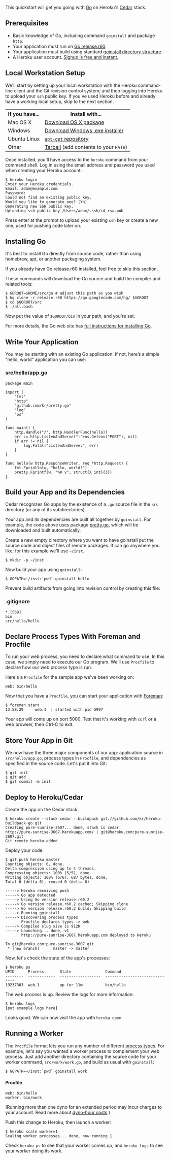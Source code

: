 This quickstart will get you going with [Go](http://golang.org/) on Heroku's
[Cedar](http://devcenter.heroku.com/articles/cedar) stack.

## Prerequisites

* Basic knowledge of Go, including command `goinstall` and package `http`.
* Your application must run on [Go release.r60](http://golang.org/doc/devel/release.html).
* Your application must build using standard [goinstall directory structure](http://golang.org/cmd/goinstall/).
* A Heroku user account.  [Signup is free and instant.](https://api.heroku.com/signup)

## Local Workstation Setup

We'll start by setting up your local workstation with the Heroku command-line client and the Git revision control system; and then logging into Heroku to upload your `ssh` public key.  If you've used Heroku before and already have a working local setup, skip to the next section.

<table>
  <tr>
    <th>If you have...</th>
    <th>Install with...</th>
  </tr>
  <tr>
    <td>Mac OS X</td>
    <td style="text-align: left"><a href="http://toolbelt.herokuapp.com/osx/download">Download OS X package</a></td>
  </tr>
  <tr>
    <td>Windows</td>
    <td style="text-align: left"><a href="http://toolbelt.herokuapp.com/windows/download">Download Windows .exe installer</a></td>
  </tr>
  <tr>
    <td>Ubuntu Linux</td>
    <td style="text-align: left"><a href="http://toolbelt.herokuapp.com/linux/readme"><code>apt-get</code> repository</a></td>
  </tr>
  <tr>
    <td>Other</td>
    <td style="text-align: left"><a href="http://assets.heroku.com/heroku-client/heroku-client.tgz">Tarball</a> (add contents to your <code>PATH</code>)</td>
  </tr>
</table>

Once installed, you'll have access to the `heroku` command from your command shell.  Log in using the email address and password you used when creating your Heroku account:

    $ heroku login
    Enter your Heroku credentials.
    Email: adam@example.com
    Password: 
    Could not find an existing public key.
    Would you like to generate one? [Yn] 
    Generating new SSH public key.
    Uploading ssh public key /Users/adam/.ssh/id_rsa.pub

Press enter at the prompt to upload your existing `ssh` key
or create a new one, used for pushing code later on.

## Installing Go

It's best to install Go directly from source code, rather than using
homebrew, apt, or another packaging system.

If you already have Go release.r60 installed, feel free to skip this section.

These commands will download the Go source and build the compiler
and related tools:

    $ GOROOT=$HOME/src/go # adjust this path as you wish
    $ hg clone -r release.r60 https://go.googlecode.com/hg/ $GOROOT
    $ cd $GOROOT/src
    $ ./all.bash

Now put the value of `$GOROOT/bin` in your path, and you're set.

For more details, the Go web site has
[full instructions for installing Go](http://golang.org/doc/install.html).

## Write Your Application

You may be starting with an existing Go application. If not,
here’s a simple "hello, world" application you can use:

### src/hello/app.go

    package main

    import (
        "fmt"
        "http"
        "github.com/kr/pretty.go"
        "log"
        "os"
    )

    func main() {
        http.Handle("/", http.HandlerFunc(hello))
        err := http.ListenAndServe(":"+os.Getenv("PORT"), nil)
        if err != nil {
            log.Fatal("ListenAndServe:", err)
        }
    }

    func hello(w http.ResponseWriter, req *http.Request) {
        fmt.Fprintln(w, "hello, world!")
        pretty.Fprintf(w, "%# v", struct{X int}{3})
    }

## Build your App and its Dependencies

Cedar recognizes Go apps by the existence of a `.go` source file
in the `src` directory (or any of its subdirectories).

Your app and its dependencies are built all together by `goinstall`.
For example, the code above uses package
[pretty.go](https://github.com/kr/pretty.go), which will be downloaded
and built automatically.

Create a new empty directory where you want to have goinstall put
the source code and object files of remote packages. It can go
anywhere you like; for this example we'll use `~/inst`.

    $ mkdir -p ~/inst

Now build your app using `goinstall`:

    $ GOPATH=~/inst:`pwd` goinstall hello

Prevent build artifacts from going into revision control by creating
this file:

### .gitignore

    *.[568]
    bin
    src/hello/hello

## Declare Process Types With Foreman and Procfile

To run your web process, you need to declare what command to use.
In this case, we simply need to execute our Go program. We’ll use
`Procfile` to declare how our web process type is run.

Here's a `Procfile` for the sample app we've been working on:

    web: bin/hello

Now that you have a `Procfile`, you can start your application with [Foreman](http://blog.daviddollar.org/2011/05/06/introducing-foreman.html):

    $ foreman start
    13:58:29     web.1  | started with pid 5997

Your app will come up on port 5000. Test that it's working with `curl`
or a web browser, then Ctrl-C to exit.

## Store Your App in Git

We now have the three major components of our app: application source in `src/hello/app.go`, process types in `Procfile`, and dependencies as specified in the source code. Let's put it into Git:

    $ git init
    $ git add .
    $ git commit -m init

## Deploy to Heroku/Cedar

Create the app on the Cedar stack:

    $ heroku create --stack cedar --buildpack git://github.com/kr/heroku-buildpack-go.git
    Creating pure-sunrise-3607... done, stack is cedar
    http://pure-sunrise-3607.herokuapp.com/ | git@heroku.com:pure-sunrise-3607.git
    Git remote heroku added

Deploy your code:

    $ git push heroku master
    Counting objects: 6, done.
    Delta compression using up to 4 threads.
    Compressing objects: 100% (5/5), done.
    Writing objects: 100% (6/6), 687 bytes, done.
    Total 6 (delta 0), reused 0 (delta 0)

    -----> Heroku receiving push
    -----> Go app detected
    -----> Using Go version release.r60.2
    -----> Go version release.r60.2 cached; Skipping clone
    -----> Go version release.r60.2 build; Skipping build
    -----> Running goinstall
    -----> Discovering process types
           Procfile declares types -> web
    -----> Compiled slug size is 912K
    -----> Launching... done, v1
           http://pure-sunrise-3607.herokuapp.com deployed to Heroku

    To git@heroku.com:pure-sunrise-3607.git
     * [new branch]      master -> master    

Now, let's check the state of the app's processes:

    $ heroku ps
    UPID      Process       State               Command
    --------  ------------  ------------------  ------------------------------
    19237303  web.1         up for 11m          bin/hello

The web process is up. Review the logs for more information:

    $ heroku logs
    [put example logs here]

Looks good. We can now visit the app with `heroku open`.

## Running a Worker

The `Procfile` format lets you run any number of different [process types](procfile).  For example, let's say you wanted a worker process to complement your web process. Just add another directory containing the source code for your worker command, `src/work/work.go`, and build as usual with `goinstall`:

    $ GOPATH=~/inst:`pwd` goinstall work

#### Procfile

    web: bin/hello
    worker: bin/work

(Running more than one dyno for an extended period may incur charges to your account.
Read more about [dyno-hour costs](http://devcenter.heroku.com/articles/how-much-does-a-dyno-cost).)

Push this change to Heroku, then launch a worker:

    $ heroku scale worker=1
    Scaling worker processes... done, now running 1

Check `heroku ps` to see that your worker comes up, and `heroku logs` to see your worker doing its work.


